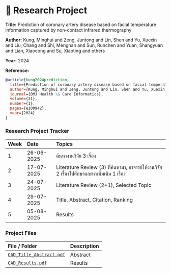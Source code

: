 # 📄  Research Project

**Title:** Prediction of coronary artery disease based on facial temperature information captured by non-contact infrared thermography

**Author:** Kung, Minghui and Zeng, Juntong and Lin, Shen and Yu, Xuexin and Liu, Chang and Shi, Mengnan and Sun, Runchen and Yuan, Shangyuan and Lian, Xiaocong and Su, Xiaoting and others

**Year:** 2024

**Reference:**
```bibtex
@article{kung2024prediction,
  title={Prediction of coronary artery disease based on facial temperature information captured by non-contact infrared thermography},
  author={Kung, Minghui and Zeng, Juntong and Lin, Shen and Yu, Xuexin and Liu, Chang and Shi, Mengnan and Sun, Runchen and Yuan, Shangyuan and Lian, Xiaocong and Su, Xiaoting and others},
  journal={BMJ Health \& Care Informatics},
  volume={31},
  number={1},
  pages={e100942},
  year={2024}
}
```

### Research Project Tracker

| Week | Date | Topics |
| :--- | :--- | :--- | 
|  1 | 26-06-2025 | ค้นหางานวิจัย 3 เรื่อง  | 
|  2 | 17-07-2025 | Literature Review (3) ที่ค้นหามา, อาจารย์ให้งานวิจัย 2 เรื่องไปศึกษาและหาเพิ่มเติม 1 เรื่อง | 
|  3 | 24-07-2025 | Literature Review (2+1), Selected Topic |
|  4 | 29-07-2025 | Title, Abstract, Citation, Ranking | 
|  5 | 05-08-2025 | Results | 


### Project Files

| File / Folder | Description |
| :--- | :--- |
| [`CAD_Title_Abstract.pdf`](./CAD_Title_Abstract.pdf)  | Abstract |
| [`CAD_Results.pdf`](./CAD_Results.pdf)  | Results |
